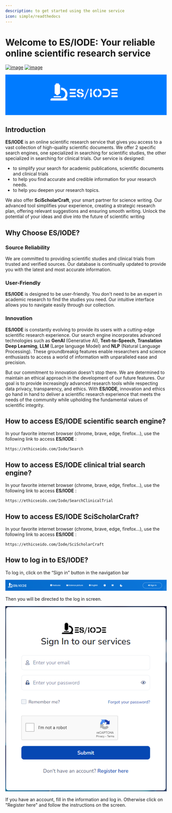 ```yaml
---
description: to get started using the online service
icon: simple/readthedocs
---
```

# Welcome to ES/IODE: Your reliable online scientific research service

[![image](https://img.shields.io/badge/version-3.4.4-blue)](changelog.md)
[![image](https://img.shields.io/badge/.NET-5C2D91?logo=.net&logoColor=white)](https://learn.microsoft.com/dotnet/)

[![logo](assets/background_es-iode-logo-v3.png)](https://ethicseido.com/Iode/Iode)


## **Introduction**

__ES/IODE__ is an online scientific research service that gives you access to a vast collection of high-quality scientific documents. We offer 2 specific search engines, one specialized in searching for scientific studies, the other specialized in searching for clinical trials.
Our service is designed:

- to simplify your search for academic publications, scientific documents and clinical trials
- to help you find accurate and credible information for your research needs.
- to help you deepen your research topics.

We also offer __SciScholarCraft__, your smart partner for science writing. Our advanced tool simplifies your experience, creating a strategic research plan, offering relevant suggestions and ensuring smooth writing. Unlock the potential of your ideas and dive into the future of scientific writing

## **Why Choose ES/IODE?**

<!-- ### Advanced Search
__ES/IODE__ offers advanced search capabilities that allow you to specify your search criteria to obtain specific results. You can filter by field, date, authors, keywords, and much more. This ensures that you get relevant results for your subject. -->

### Source Reliability
We are committed to providing scientific studies and clinical trials from trusted and verified sources. Our database is continually updated to provide you with the latest and most accurate information.

### User-Friendly
__ES/IODE__ is designed to be user-friendly. You don't need to be an expert in academic research to find the studies you need. Our intuitive interface allows you to navigate easily through our collection.

### Innovation
__ES/IODE__ is constantly evolving to provide its users with a cutting-edge scientific research experience. Our search engine incorporates advanced technologies such as __GenAI__ (Generative AI), __Text-to-Speech__, __Translation Deep Learning__, __LLM__ (Large language Model) and __NLP__ (Natural Language Processing). These groundbreakig features enable researchers and science enthusiasts to access a world of information with unparalleled ease and precision.

But our commitment to innovation doesn't stop there. We are determined to maintain an ethical approach in the development of our future features. Our goal is to provide increasingly advanced research tools while respecting data privacy, transparency, and ethics. With __ES/IODE__, innovation and ethics go hand in hand to deliver a scientific research experience that meets the needs of the community while upholding the fundamental values of scientific integrity.

## **How to access ES/IODE scientific search engine?**

In your favorite internet browser (chrome, brave, edge, firefox...), use the following link to access __ES/IODE__ :

```
https://ethicseido.com/Iode/Search
```

## **How to access ES/IODE clinical trial search engine?**

In your favorite internet browser (chrome, brave, edge, firefox...), use the following link to access __ES/IODE__ :

```
https://ethicseido.com/Iode/SearchClinicalTrial
```

## **How to access ES/IODE SciScholarCraft?**

In your favorite internet browser (chrome, brave, edge, firefox...), use the following link to access __ES/IODE__ :

```
https://ethicseido.com/Iode/SciScholarCraft
```

## **How to log in to ES/IODE?**

To log in, click on the “Sign in” button in the navigation bar

![nav bar](assets/navbar.png)

Then you will be directed to the log in screen.

![login](assets/login.png)

If you have an account, fill in the information and log in. Otherwise click on "Register here" and follow the instructions on the screen.